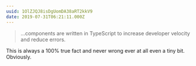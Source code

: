 ```yaml
---
uuid: 1OlZJQJ8isDgUomDA38aRT2kkV9
date: 2019-07-31T06:21:11.000Z
---
```


> ...components are written in TypeScript to increase developer velocity and reduce errors.

This is always a 100% true fact and never wrong ever at all even a tiny bit. Obviously.
